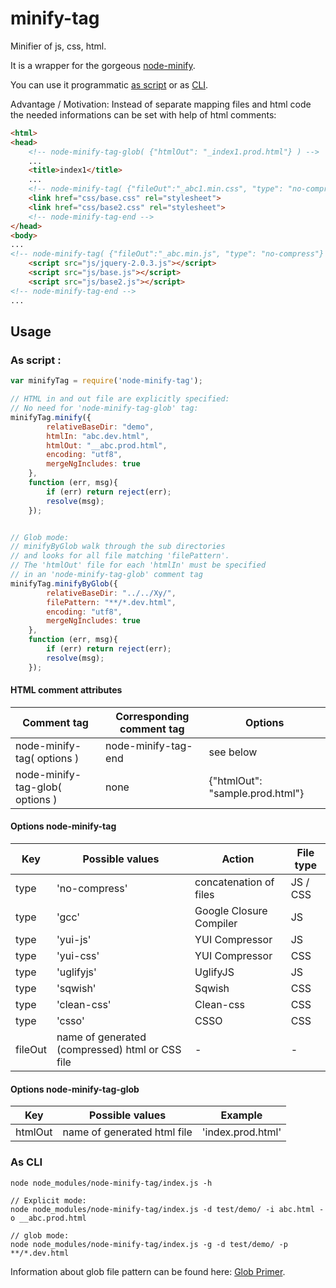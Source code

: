 # minify-tag

Minifier of js, css, html. 

It is a wrapper for the gorgeous [node-minify](www.npmjs.com/package/node-minify).

You can use it programmatic [as script](#asscript) or as [CLI](#ascli).  

Advantage / Motivation: Instead of separate mapping files and html code the needed informations can be set with help of html comments:
```html
<html>
<head>
    <!-- node-minify-tag-glob( {"htmlOut": "_index1.prod.html"} ) -->
    ...
    <title>index1</title>
    ...
    <!-- node-minify-tag( {"fileOut":"_abc1.min.css", "type": "no-compress"} ) -->
    <link href="css/base.css" rel="stylesheet">
    <link href="css/base2.css" rel="stylesheet">
    <!-- node-minify-tag-end -->
</head>
<body>
...
<!-- node-minify-tag( {"fileOut":"_abc.min.js", "type": "no-compress"} ) -->
    <script src="js/jquery-2.0.3.js"></script>
    <script src="js/base.js"></script>
    <script src="js/base2.js"></script>
<!-- node-minify-tag-end -->
...
```


## Usage
### As script <a name="asscript"></a>:
```js
var minifyTag = require('node-minify-tag');

// HTML in and out file are explicitly specified: 
// No need for 'node-minify-tag-glob' tag:
minifyTag.minify({
        relativeBaseDir: "demo",
        htmlIn: "abc.dev.html",
        htmlOut: "__abc.prod.html",
        encoding: "utf8",
        mergeNgIncludes: true
    }, 
    function (err, msg){
        if (err) return reject(err);
        resolve(msg);
    });


// Glob mode: 
// minifyByGlob walk through the sub directories 
// and looks for all file matching 'filePattern'.
// The 'htmlOut' file for each 'htmlIn' must be specified 
// in an 'node-minify-tag-glob' comment tag
minifyTag.minifyByGlob({
        relativeBaseDir: "../../Xy/",
        filePattern: "**/*.dev.html",
        encoding: "utf8",
        mergeNgIncludes: true
    }, 
    function (err, msg){
        if (err) return reject(err);
        resolve(msg);
    });
```


#### HTML comment attributes
Comment tag                      | Corresponding comment tag  | Options
-------------------------------- | ---------------------------|---------
node-minify-tag( options )       | node-minify-tag-end        | see below
node-minify-tag-glob( options )  | none                       | {"htmlOut": "sample.prod.html"}

#### Options node-minify-tag

Key    | Possible values       | Action  | File type
-------|-----------------------|---------|----------
type   | 'no-compress' | concatenation of files | JS / CSS
type   | 'gcc' | Google Closure Compiler | JS
type   | 'yui-js' | YUI Compressor | JS
type   | 'yui-css' | YUI Compressor | CSS
type   | 'uglifyjs' | UglifyJS | JS
type   | 'sqwish' | Sqwish  | CSS
type   | 'clean-css' | Clean-css  | CSS
type   | 'csso' | CSSO   | CSS
fileOut| <String> name of generated (compressed) html or CSS file | - | -



#### Options node-minify-tag-glob

Key      | Possible values                      | Example
---------|--------------------------------------|-------------------
htmlOut  | <String> name of generated html file | 'index.prod.html'




### As CLI <a name="ascli"></a>

```
node node_modules/node-minify-tag/index.js -h

// Explicit mode:
node node_modules/node-minify-tag/index.js -d test/demo/ -i abc.html -o __abc.prod.html 

// glob mode:
node node_modules/node-minify-tag/index.js -g -d test/demo/ -p **/*.dev.html
```

Information about glob file pattern can be found here: [Glob Primer](www.npmjs.com/package/glob#glob-primer).